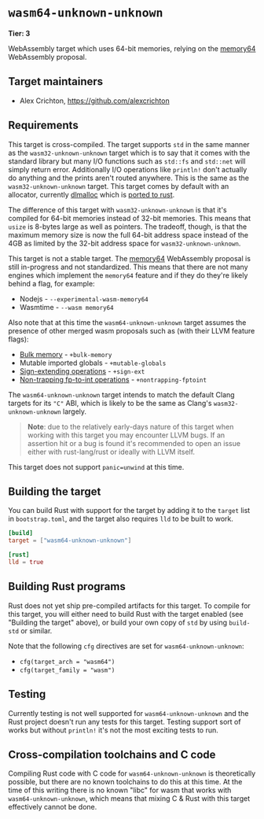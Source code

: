 # `wasm64-unknown-unknown`

**Tier: 3**

WebAssembly target which uses 64-bit memories, relying on the [memory64]
WebAssembly proposal.

[memory64]: https://github.com/webassembly/memory64

## Target maintainers

- Alex Crichton, https://github.com/alexcrichton

## Requirements

This target is cross-compiled. The target supports `std` in the same manner as
the `wasm32-unknown-unknown` target which is to say that it comes with the
standard library but many I/O functions such as `std::fs` and `std::net` will
simply return error. Additionally I/O operations like `println!` don't actually
do anything and the prints aren't routed anywhere. This is the same as the
`wasm32-unknown-unknown` target. This target comes by default with an allocator,
currently [dlmalloc] which is [ported to rust][dlmalloc-rs].

[dlmalloc]: http://gee.cs.oswego.edu/dl/html/malloc.html
[dlmalloc-rs]: https://github.com/alexcrichton/dlmalloc-rs

The difference of this target with `wasm32-unknown-unknown` is that it's
compiled for 64-bit memories instead of 32-bit memories. This means that `usize`
is 8-bytes large as well as pointers. The tradeoff, though, is that the maximum
memory size is now the full 64-bit address space instead of the 4GB as limited
by the 32-bit address space for `wasm32-unknown-unknown`.

This target is not a stable target. The [memory64] WebAssembly proposal is still
in-progress and not standardized. This means that there are not many engines
which implement the `memory64` feature and if they do they're likely behind a
flag, for example:

* Nodejs - `--experimental-wasm-memory64`
* Wasmtime - `--wasm memory64`

Also note that at this time the `wasm64-unknown-unknown` target assumes the
presence of other merged wasm proposals such as (with their LLVM feature flags):

* [Bulk memory] - `+bulk-memory`
* Mutable imported globals - `+mutable-globals`
* [Sign-extending operations] - `+sign-ext`
* [Non-trapping fp-to-int operations] - `+nontrapping-fptoint`

[Bulk memory]: https://github.com/WebAssembly/spec/blob/main/proposals/bulk-memory-operations/Overview.md
[Sign-extending operations]: https://github.com/WebAssembly/spec/blob/main/proposals/sign-extension-ops/Overview.md
[Non-trapping fp-to-int operations]: https://github.com/WebAssembly/spec/blob/main/proposals/nontrapping-float-to-int-conversion/Overview.md

The `wasm64-unknown-unknown` target intends to match the default Clang targets
for its `"C"` ABI, which is likely to be the same as Clang's
`wasm32-unknown-unknown` largely.

> **Note**: due to the relatively early-days nature of this target when working
> with this target you may encounter LLVM bugs. If an assertion hit or a bug is
> found it's recommended to open an issue either with rust-lang/rust or ideally
> with LLVM itself.

This target does not support `panic=unwind` at this time.

## Building the target

You can build Rust with support for the target by adding it to the `target`
list in `bootstrap.toml`, and the target also requires `lld` to be built to work.

```toml
[build]
target = ["wasm64-unknown-unknown"]

[rust]
lld = true
```

## Building Rust programs

Rust does not yet ship pre-compiled artifacts for this target. To compile for
this target, you will either need to build Rust with the target enabled (see
"Building the target" above), or build your own copy of `std` by using
`build-std` or similar.

Note that the following `cfg` directives are set for `wasm64-unknown-unknown`:

* `cfg(target_arch = "wasm64")`
* `cfg(target_family = "wasm")`

## Testing

Currently testing is not well supported for `wasm64-unknown-unknown` and the
Rust project doesn't run any tests for this target. Testing support sort of
works but without `println!` it's not the most exciting tests to run.

## Cross-compilation toolchains and C code

Compiling Rust code with C code for `wasm64-unknown-unknown` is theoretically
possible, but there are no known toolchains to do this at this time. At the time
of this writing there is no known "libc" for wasm that works with
`wasm64-unknown-unknown`, which means that mixing C & Rust with this target
effectively cannot be done.
